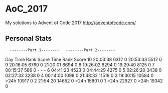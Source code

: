 # AoC_2017
My solutions to Advent of Code 2017
http://adventofcode.com/

## Personal Stats
      --------Part 1--------   --------Part 2--------
Day       Time   Rank  Score       Time   Rank  Score
 10   20:03:38   6312      0   20:53:33   5512      0
  9   20:16:05   6760      0   21:20:01   6694      0
  8   19:26:02   8294      0   19:29:40   8125      0
  7   00:15:37    586      0          -      -      -
  6   04:41:23   4523      0   04:44:29   4275      0
  5   02:26:20   3438      0   02:27:33   3238      0
  4   00:14:00   1098      0   21:48:32  11519      0
  3   19:30:15  10584      0       >24h  10917      0
  2   21:54:20  14652      0       >24h  15801      0
  1       >24h  22927      0       >24h  19342      0
